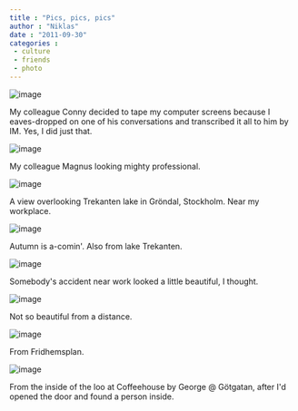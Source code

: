 ```yaml
---
title : "Pics, pics, pics"
author : "Niklas"
date : "2011-09-30"
categories : 
 - culture
 - friends
 - photo
---
```


![image](https://niklasblog.com/wp-content/wpid-2011-09-30-13.19.49.jpg)

My colleague Conny decided to tape my computer screens because I eaves-dropped on one of his conversations and transcribed it all to him by IM. Yes, I did just that.

![image](https://niklasblog.com/wp-content/wpid-2011-09-29-14.45.24.jpg "The Dope Show")

My colleague Magnus looking mighty professional.

![image](https://niklasblog.com/wp-content/wpid-2011-09-29-07.00.34.jpg)

A view overlooking Trekanten lake in Gröndal, Stockholm. Near my workplace.

![image](https://niklasblog.com/wp-content/wpid-2011-09-29-06.57.14.jpg)

Autumn is a-comin'. Also from lake Trekanten.

![image](https://niklasblog.com/wp-content/wpid-2011-09-29-06.53.27.jpg)

Somebody's accident near work looked a little beautiful, I thought.

![image](https://niklasblog.com/wp-content/wpid-2011-09-29-06.53.17.jpg)

Not so beautiful from a distance.

![image](https://niklasblog.com/wp-content/wpid-2011-09-26-17.43.07.jpg "Esus loves peop")

From Fridhemsplan.

![image](https://niklasblog.com/wp-content/wpid-2011-09-28-19.03.52.jpg)

From the inside of the loo at Coffeehouse by George @ Götgatan, after I'd opened the door and found a person inside.
